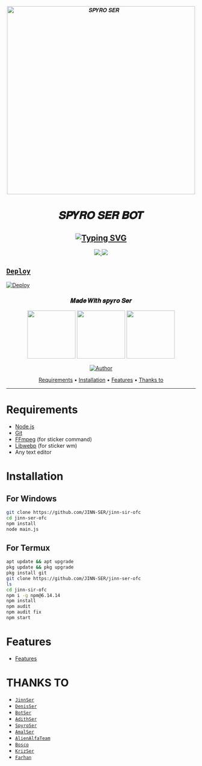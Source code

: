 <div align="center">
<img src="https://i.imgur.com/Mq6kYc4.jpeg" alt="𝑺𝑷𝒀𝑹𝑶 𝑺𝑬𝑹" width="500" />

# 𝑺𝑷𝒀𝑹𝑶 𝑺𝑬𝑹 𝑩𝑶𝑻

## [![Typing SVG](https://readme-typing-svg.herokuapp.com?font=Lemon+milk&color=F70000&lines=Welcome+to+SPYRO-SER+WA+Bot+repo;Created+by+spyro;This+is+a+Featured+bot;With+Love+SPYRO-SER)](https://git.io/typing-svg)

</div>
<p align="center">
  <a href="https://instagram.com/Spyro_ser"><img src="https://img.shields.io/badge/Instagram-E4405F?style=for-the-badge&logo=instagram&logoColor=white"/> 
  <a href="https://wa.me/918590299146"><img src="https://img.shields.io/badge/WhatsApp-25D366?style=for-the-badge&logo=whatsapp&logoColor=white" />
</p>

## `Deploy`
[![Deploy](https://www.herokucdn.com/deploy/button.svg)](https://heroku.com/deploy?template=https://github.com/JINN-SER/jinn-ser-ofc/)
<h3 align="center">𝑴𝒂𝒅𝒆 𝑾𝒊𝒕𝒉 𝒔𝒑𝒚𝒓𝒐 𝑺𝒆𝒓</h3>
<p align="center">
  <a href="https://github.com/JINN-SER"><img src="https://i.imgur.com/X8MUqgj.jpeg" height="128" width="128" /></a>
  <a href="https://github.com/Adithhariuesrbot"><img src="https://i.imgur.com/NGDAvG9.jpeg" height="128" width="128" /></a>
  <a href="https://github.com/spyro-ser-ofc"><img src="https://i.imgur.com/pKI0URL.jpeg" height="128" width="128" /></a>
</p>

<p align="center">
  <a href="https://github.com/JINN-SER"><img title="Author" src="https://img.shields.io/badge/Author-𝑆𝑃𝑌𝑅𝑂-orange.svg?style=for-the-badge&logo=github" /></a>

<p align="center">
  <a href="https://github.com/JINN-SER/Jinn-ser-ofc#requirements">Requirements</a> •
  <a href="https://github.com/JINN-SER/Jinn-ser-ofc#instalasi">Installation</a> •
  <a href="https://github.com/JINN-SER/Jinn-ser-ofc#features">Features</a> •
  <a href="https://github.com/JINN-SER/Jinn-ser-ofc#thanks-to">Thanks to</a>
</p>
</div>


---



# Requirements
* [Node.js](https://nodejs.org/en/)
* [Git](https://git-scm.com/downloads)
* [FFmpeg](https://github.com/BtbN/FFmpeg-Builds/releases) (for sticker command)
* [Libwebp](https://developers.google.com/speed/webp/download) (for sticker wm)
* Any text editor

# Installation
## For Windows
```bash
git clone https://github.com/JINN-SER/jinn-sir-ofc
cd jinn-ser-ofc
npm install
node main.js
```
## For Termux
```bash
apt update && apt upgrade
pkg update && pkg upgrade
pkg install git
git clone https://github.com/JINN-SER/jinn-ser-ofc
ls
cd jinn-sir-ofc
npm i -g npm@6.14.14
npm install
npm audit
npm audit fix
npm start
```

# Features
- [Features](https://github.com/JINN-SER/jinn-ser-ofc/blob/master/Bosco.js)

# THANKS TO
* [`JinnSer`](https://github.com/JINN-SER)
* [`DenisSer`](https://github.com/DENIS)
* [`BotSer`](https://github.com/BotSerOfc)
* [`AdithSer`](https://github.com/Adithhariuesrbot)
* [`SpyroSer`](https://github.com/spyrosir45)
* [`AmalSer`](https://github.com/cyberchekuthan)
* [`AlienAlfaTeam`](https://github.com/Alien-alfa)
* [`Bosco`](https://github.com/WAHID-BOT)
* [`KrizSer`](https://github.com/Kannanser)
* [`Farhan`](https://github.com/farhandqz)
